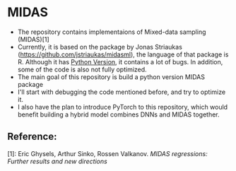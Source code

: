 # MIDAS
* The repository contains implementaions of Mixed-data sampling (MIDAS)[1]
* Currently, it is based on the package by Jonas Striaukas (https://github.com/jstriaukas/midasml), the language of that package is R. Although it has [Python Version](https://github.com/jstriaukas/midasmlpy), it contains a lot of bugs. In addition, some of the code is also not fully optimized.
* The main goal of this repository is build a python version MIDAS package
* I'll start with debugging the code mentioned before, and try to optimize it. 
* I also have the plan to introduce PyTorch to this repository, which would benefit building a hybrid model combines DNNs and MIDAS together. 



## Reference:
[1]: Eric Ghysels, Arthur Sinko, Rossen Valkanov. *MIDAS regressions: Further results and new directions*<br />
